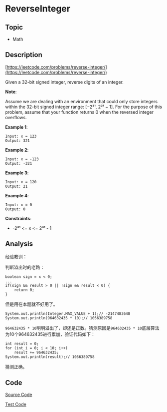 # ReverseInteger

## Topic

- Math

## Description

[https://leetcode.com/problems/reverse-integer/](https://leetcode.com/problems/reverse-integer/)

Given a 32-bit signed integer, reverse digits of an integer.

**Note**:

Assume we are dealing with an environment that could only store integers within the 32-bit signed integer range: [−2³¹,  2³¹ − 1]. For the purpose of this problem, assume that your function returns 0 when the reversed integer overflows.

**Example 1**:

```
Input: x = 123
Output: 321
```

**Example 2**:

```
Input: x = -123
Output: -321
```

**Example 3**:

```
Input: x = 120
Output: 21
```

**Example 4**:

```
Input: x = 0
Output: 0
```

**Constraints**:

- -2³¹ <= x <= 2³¹ - 1

## Analysis

经验教训：

判断溢出时的老路：

```
boolean sign = x < 0;
...
if(sign && result > 0 || !sign && result < 0) {
	return 0;
}
```

但是用在本题就不好用了。

```
System.out.println(Integer.MAX_VALUE + 1);// -2147483648
System.out.println(964632435 * 10);// 1056389758
```

`964632435 * 10`明明溢出了，却还是正数。猜测原因是`964632435 * 10`底层算法为10个964632435进行累加，验证代码如下：

```
int result = 0;
for (int i = 0; i < 10; i++)
	result += 964632435;
System.out.println(result);// 1056389758
```

猜测正确。

## Code

[Source Code](../../src/main/java/com/lun/easy/ReverseInteger.java)

[Test Code](../../src/test/java/com/lun/easy/ReverseIntegerTest.java)

